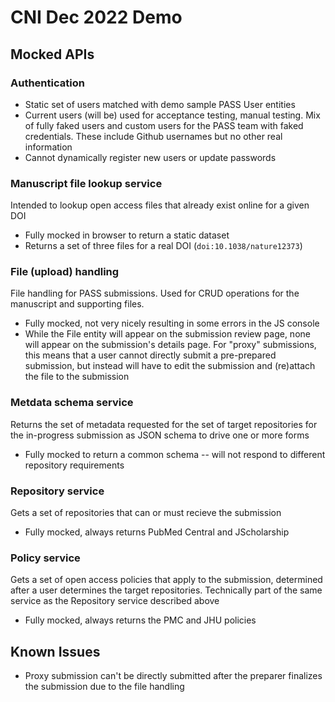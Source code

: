 # CNI Dec 2022 Demo

## Mocked APIs

### Authentication

  * Static set of users matched with demo sample PASS User entities
  * Current users (will be) used for acceptance testing, manual testing. Mix of fully faked users and custom users for the PASS team with faked credentials. These include Github usernames but no other real information
  * Cannot dynamically register new users or update passwords

### Manuscript file lookup service 

Intended to lookup open access files that already exist online for a given DOI

* Fully mocked in browser to return a static dataset
* Returns a set of three files for a real DOI (`doi:10.1038/nature12373`)

### File (upload) handling

File handling for PASS submissions. Used for CRUD operations for the manuscript and supporting files.

  * Fully mocked, not very nicely resulting in some errors in the JS console
  * While the File entity will appear on the submission review page, none will appear on the submission's details page. For "proxy" submissions, this means that a user cannot directly submit a pre-prepared submission, but instead will have to edit the submission and (re)attach the file to the submission
### Metdata schema service

Returns the set of metadata requested for the set of target repositories for the in-progress submission as JSON schema to drive one or more forms

  * Fully mocked to return a common schema -- will not respond to different repository requirements

### Repository service 

Gets a set of repositories that can or must recieve the submission

* Fully mocked, always returns PubMed Central and JScholarship

### Policy service

Gets a set of open access policies that apply to the submission, determined after a user determines the target repositories. Technically part of the same service as the Repository service described above

* Fully mocked, always returns the PMC and JHU policies

## Known Issues

* Proxy submission can't be directly submitted after the preparer finalizes the submission due to the file handling
